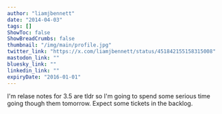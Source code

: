 ```yaml
---
author: "liamjbennett"
date: "2014-04-03"
tags: []
ShowToc: false
ShowBreadCrumbs: false
thumbnail: "/img/main/profile.jpg"
twitter_link: "https://x.com/liamjbennett/status/451842155158315008"
mastodon_link: ""
bluesky_link: ""
linkedin_link: ""
expiryDate: "2016-01-01"
---
```


I'm relase notes for 3.5 are tldr so I'm going to spend some serious time going though them tomorrow. Expect some tickets in the backlog.

